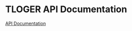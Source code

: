 TLOGER API Documentation
========

<a target="_blank" href="http://tloger.github.io/api-documentation/">API Documentation</a>
